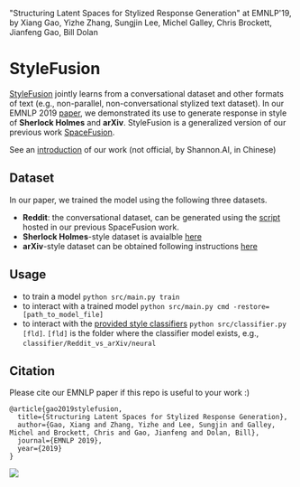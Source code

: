 "Structuring Latent Spaces for Stylized Response Generation" at EMNLP'19, by Xiang Gao, Yizhe Zhang, Sungjin Lee, Michel Galley, Chris Brockett, Jianfeng Gao, Bill Dolan
# StyleFusion
[StyleFusion](https://arxiv.org/abs/1909.05361) jointly learns from a conversational dataset and other formats of text (e.g., non-parallel, non-conversational stylized text dataset). In our EMNLP 2019 [paper](https://github.com/golsun/StyleFusion/blob/master/EMNLP%20paper.pdf), we demonstrated its use to generate response in style of **Sherlock Holmes** and **arXiv**. StyleFusion is a generalized version of our previous work [SpaceFusion](https://github.com/golsun/SpaceFusion).

See an [introduction](https://mp.weixin.qq.com/s/rtAra15Qqnz9bLadSUSAlg) of our work (not official, by Shannon.AI, in Chinese)

## Dataset
In our paper, we trained the model using the following three datasets. 
* **Reddit**: the conversational dataset, can be generated using the [script](https://github.com/golsun/SpaceFusion/tree/master/data#multi-ref-reddit) hosted in our previous SpaceFusion work.
* **Sherlock Holmes**-style dataset is avaialble [here](https://github.com/golsun/StyleFusion/tree/master/data/Holmes)
* **arXiv**-style dataset can be obtained following instructions [here](https://github.com/golsun/StyleFusion/tree/master/data/arXiv)

## Usage
* to train a model `python src/main.py train`
* to interact with a trained model `python src/main.py cmd -restore=[path_to_model_file]`
* to interact with the [provided style classifiers](https://github.com/golsun/StyleFusion/tree/master/classifier) `python src/classifier.py [fld]`. `[fld]` is the folder where the classifier model exists, e.g., `classifier/Reddit_vs_arXiv/neural`

## Citation
Please cite our EMNLP paper if this repo is useful to your work :)
```
@article{gao2019stylefusion,
  title={Structuring Latent Spaces for Stylized Response Generation},
  author={Gao, Xiang and Zhang, Yizhe and Lee, Sungjin and Galley, Michel and Brockett, Chris and Gao, Jianfeng and Dolan, Bill},
  journal={EMNLP 2019},
  year={2019}
}
```

![](https://github.com/golsun/StyleFusion/blob/master/fig/intro_fig.png)


